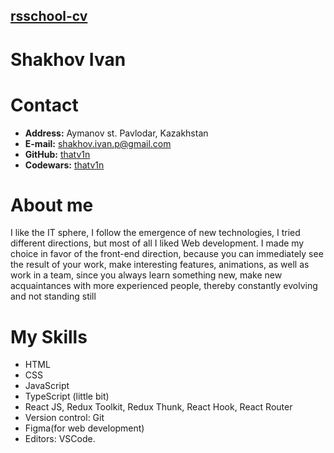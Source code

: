## [rsschool-cv](rsccool-cv)


# Shakhov Ivan

# Contact 

* **Address:** Aymanov st. Pavlodar, Kazakhstan
* **E-mail:** [shakhov.ivan.p@gmail.com](shakhov.ivan.p@gmail.com)
* **GitHub:** [thatv1n](https://github.com/thatv1n)
* **Codewars:** [thatv1n](https://www.codewars.com/users/thatv1n)


# About me

I like the IT sphere, I follow the emergence of new technologies, I tried different directions, but most of
all I liked Web development. I made my choice in favor of the front-end direction, because you can
immediately see the result of your work, make interesting features, animations, as well as work in a
team, since you always learn something new, make new acquaintances with more experienced people,
thereby constantly evolving and not standing still

# My Skills

* HTML
* CSS 
* JavaScript
* TypeScript (little bit)
* React JS, Redux Toolkit, Redux Thunk, React Hook, React Router
* Version control: Git 
* Figma(for web development)
* Editors: VSCode.
